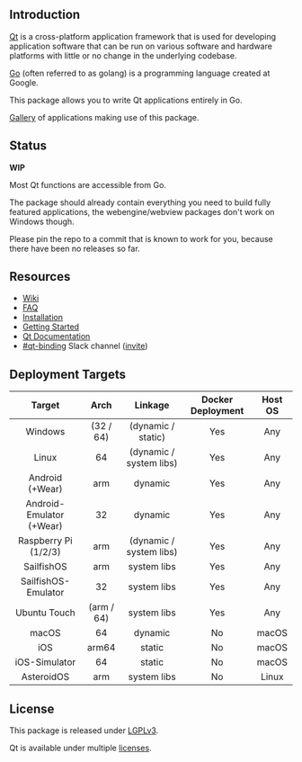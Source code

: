 Introduction
------------

[Qt](https://en.wikipedia.org/wiki/Qt_(software)) is a cross-platform application framework that is used for developing application software that can be run on various software and hardware platforms with little or no change in the underlying codebase.

[Go](https://en.wikipedia.org/wiki/Go_(programming_language)) (often referred to as golang) is a programming language created at Google.

This package allows you to write Qt applications entirely in Go.

[Gallery](https://github.com/therecipe/qt/wiki/Gallery) of applications making use of this package.

Status
------

**WIP**

Most Qt functions are accessible from Go.

The package should already contain everything you need to build fully featured applications, the webengine/webview packages don't work on Windows though.

Please pin the repo to a commit that is known to work for you, because there have been no releases so far.

Resources
---------

-	[Wiki](https://github.com/therecipe/qt/wiki)
-	[FAQ](https://github.com/therecipe/qt/wiki/FAQ)
-	[Installation](https://github.com/therecipe/qt/wiki/Installation)
-	[Getting Started](https://github.com/therecipe/qt/wiki/Getting-Started)
-	[Qt Documentation](https://doc.qt.io/qt-5/classes.html)
-	[#qt-binding](https://gophers.slack.com/messages/qt-binding/details) Slack channel ([invite](https://invite.slack.golangbridge.org)\)

Deployment Targets
------------------

| Target                   | Arch       | Linkage                 | Docker Deployment | Host OS |
|:------------------------:|:----------:|:-----------------------:|:-----------------:|:-------:|
|         Windows          | (32 / 64)  |   (dynamic / static)    |        Yes        |   Any   |
|          Linux           |     64     | (dynamic / system libs) |        Yes        |   Any   |
|     Android (+Wear)      |    arm     |         dynamic         |        Yes        |   Any   |
| Android-Emulator (+Wear) |     32     |         dynamic         |        Yes        |   Any   |
|   Raspberry Pi (1/2/3)   |    arm     | (dynamic / system libs) |        Yes        |   Any   |
|        SailfishOS        |    arm     |       system libs       |        Yes        |   Any   |
|   SailfishOS-Emulator    |     32     |       system libs       |        Yes        |   Any   |
|       Ubuntu Touch       | (arm / 64) |       system libs       |        Yes        |   Any   |
|          macOS           |     64     |         dynamic         |        No         |  macOS  |
|           iOS            |   arm64    |         static          |        No         |  macOS  |
|      iOS-Simulator       |     64     |         static          |        No         |  macOS  |
|        AsteroidOS        |    arm     |       system libs       |        No         |  Linux  |

License
-------

This package is released under [LGPLv3](https://opensource.org/licenses/LGPL-3.0).

Qt is available under multiple [licenses](https://www.qt.io/licensing).
